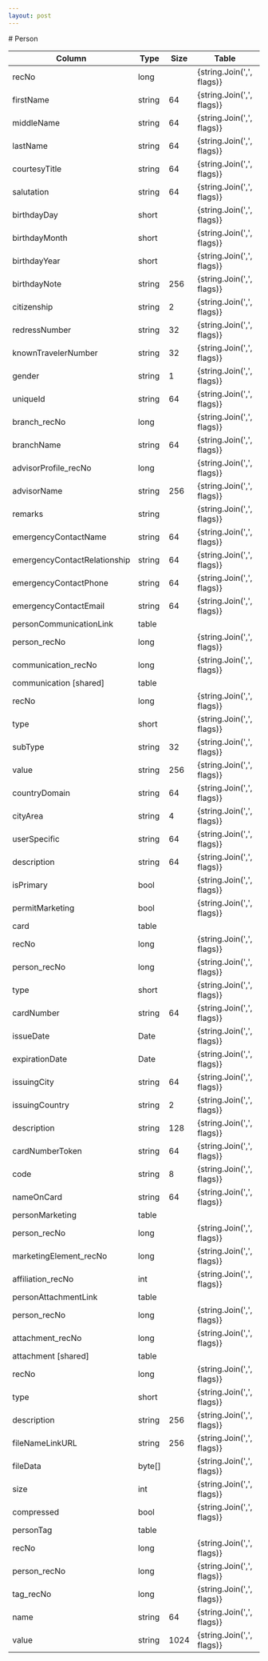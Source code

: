 ```yaml
---
layout: post
---
```


﻿# Person


| Column | Type | Size | Table | Description |
| ------ | ---- | ---- | ----- | ----------- |
| recNo | long |  | {string.Join(',', flags)} | person | 
| firstName | string | 64 | {string.Join(',', flags)} | person | 
| middleName | string | 64 | {string.Join(',', flags)} | person | 
| lastName | string | 64 | {string.Join(',', flags)} | person | 
| courtesyTitle | string | 64 | {string.Join(',', flags)} | person | 
| salutation | string | 64 | {string.Join(',', flags)} | person | 
| birthdayDay | short |  | {string.Join(',', flags)} | person | 
| birthdayMonth | short |  | {string.Join(',', flags)} | person | 
| birthdayYear | short |  | {string.Join(',', flags)} | person | 
| birthdayNote | string | 256 | {string.Join(',', flags)} | person | 
| citizenship | string | 2 | {string.Join(',', flags)} | person | 
| redressNumber | string | 32 | {string.Join(',', flags)} | person | 
| knownTravelerNumber | string | 32 | {string.Join(',', flags)} | person | 
| gender | string | 1 | {string.Join(',', flags)} | person | 
| uniqueId | string | 64 | {string.Join(',', flags)} | person | 
| branch_recNo | long |  | {string.Join(',', flags)} | person | 
| branchName | string | 64 | {string.Join(',', flags)} | person | 
| advisorProfile_recNo | long |  | {string.Join(',', flags)} | person | 
| advisorName | string | 256 | {string.Join(',', flags)} | person | 
| remarks | string |  | {string.Join(',', flags)} | person | 
| emergencyContactName | string | 64 | {string.Join(',', flags)} | person | 
| emergencyContactRelationship | string | 64 | {string.Join(',', flags)} | person | 
| emergencyContactPhone | string | 64 | {string.Join(',', flags)} | person | 
| emergencyContactEmail | string | 64 | {string.Join(',', flags)} | person | 
| personCommunicationLink  | table |  |  |  | 
| person_recNo | long |  | {string.Join(',', flags)} | personCommunicationLink | 
| communication_recNo | long |  | {string.Join(',', flags)} | personCommunicationLink | 
| communication  [shared] | table |  |  | person | 
| recNo | long |  | {string.Join(',', flags)} | communication | 
| type | short |  | {string.Join(',', flags)} | communication | 
| subType | string | 32 | {string.Join(',', flags)} | communication | 
| value | string | 256 | {string.Join(',', flags)} | communication | 
| countryDomain | string | 64 | {string.Join(',', flags)} | communication | 
| cityArea | string | 4 | {string.Join(',', flags)} | communication | 
| userSpecific | string | 64 | {string.Join(',', flags)} | communication | 
| description | string | 64 | {string.Join(',', flags)} | communication | 
| isPrimary | bool |  | {string.Join(',', flags)} | communication | 
| permitMarketing | bool |  | {string.Join(',', flags)} | communication | 
| card  | table |  |  |  | 
| recNo | long |  | {string.Join(',', flags)} | card | 
| person_recNo | long |  | {string.Join(',', flags)} | card | 
| type | short |  | {string.Join(',', flags)} | card | 
| cardNumber | string | 64 | {string.Join(',', flags)} | card | 
| issueDate | Date |  | {string.Join(',', flags)} | card | 
| expirationDate | Date |  | {string.Join(',', flags)} | card | 
| issuingCity | string | 64 | {string.Join(',', flags)} | card | 
| issuingCountry | string | 2 | {string.Join(',', flags)} | card | 
| description | string | 128 | {string.Join(',', flags)} | card | 
| cardNumberToken | string | 64 | {string.Join(',', flags)} | card | 
| code | string | 8 | {string.Join(',', flags)} | card | 
| nameOnCard | string | 64 | {string.Join(',', flags)} | card | 
| personMarketing  | table |  |  |  | 
| person_recNo | long |  | {string.Join(',', flags)} | personMarketing | 
| marketingElement_recNo | long |  | {string.Join(',', flags)} | personMarketing | 
| affiliation_recNo | int |  | {string.Join(',', flags)} | personMarketing | 
| personAttachmentLink  | table |  |  |  | 
| person_recNo | long |  | {string.Join(',', flags)} | personAttachmentLink | 
| attachment_recNo | long |  | {string.Join(',', flags)} | personAttachmentLink | 
| attachment  [shared] | table |  |  | person | 
| recNo | long |  | {string.Join(',', flags)} | attachment | 
| type | short |  | {string.Join(',', flags)} | attachment | 
| description | string | 256 | {string.Join(',', flags)} | attachment | 
| fileNameLinkURL | string | 256 | {string.Join(',', flags)} | attachment | 
| fileData | byte[] |  | {string.Join(',', flags)} | attachment | 
| size | int |  | {string.Join(',', flags)} | attachment | 
| compressed | bool |  | {string.Join(',', flags)} | attachment | 
| personTag  | table |  |  |  | 
| recNo | long |  | {string.Join(',', flags)} | personTag | 
| person_recNo | long |  | {string.Join(',', flags)} | personTag | 
| tag_recNo | long |  | {string.Join(',', flags)} | personTag | 
| name | string | 64 | {string.Join(',', flags)} | personTag | 
| value | string | 1024 | {string.Join(',', flags)} | personTag | 
